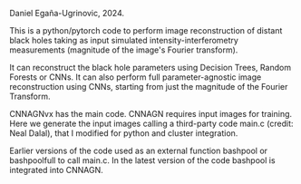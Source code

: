 Daniel Egaña-Ugrinovic, 2024.

This is a python/pytorch code to perform image reconstruction of distant black holes taking as input simulated intensity-interferometry measurements (magnitude of the image's Fourier transform).

It can reconstruct the black hole parameters using Decision Trees, Random Forests or CNNs. It can also perform full parameter-agnostic image reconstruction using CNNs, starting from just the magnitude of the Fourier Transform.

CNNAGNvx has the main code. CNNAGN requires input images for training. Here we generate the input images calling a third-party code main.c (credit: Neal Dalal), that I modified for python and cluster integration.

Earlier versions of the code used as an external function bashpool or bashpoolfull to call main.c. In the latest version of the code bashpool is integrated into CNNAGN.

